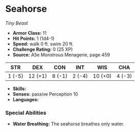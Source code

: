 # Seahorse

*Tiny* *Beast*

- **Armor Class:** 11
- **Hit Points:** 1 (1d4-1)
- **Speed:** walk 0 ft. swim 20 ft.
- **Challenge Rating:** 0 (25 XP)
- **Source:** A5e Monstrous Menagerie, page 459

| STR | DEX | CON | INT | WIS | CHA |
| --- | --- | --- | --- | --- | --- |
| 1 (-5) | 12 (+1) | 8 (-1) | 2 (-4) | 10 (+0) | 4 (-3) |

- **Skills:** 
- **Senses:** passive Perception 10
- **Languages:** 

### Special Abilities

- **Water Breathing:** The seahorse breathes only water.


